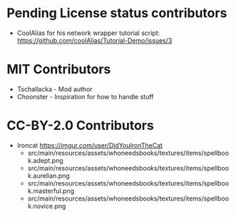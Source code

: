 # Pending License status contributors

* CoolAlias for his network wrapper tutorial script: https://github.com/coolAlias/Tutorial-Demo/issues/3

# MIT Contributors

* Tschallacka - Mod author
* Choonster - Inspiration for how to handle stuff

# CC-BY-2.0 Contributors

* Ironcat https://imgur.com/user/DidYouIronTheCat
  * src/main/resources/assets/whoneedsbooks/textures/items/spellbook.adept.png
  * src/main/resources/assets/whoneedsbooks/textures/items/spellbook.aurelian.png
  * src/main/resources/assets/whoneedsbooks/textures/items/spellbook.masterful.png
  * src/main/resources/assets/whoneedsbooks/textures/items/spellbook.novice.png
